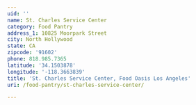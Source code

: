 ```yaml
---
uid: ''
name: St. Charles Service Center
category: Food Pantry
address_1: 10825 Moorpark Street
city: North Hollywood
state: CA
zipcode: '91602'
phone: 818.985.7365
latitude: '34.1503878'
longitude: '-118.3663839'
title: 'St. Charles Service Center, Food Oasis Los Angeles'
uri: /food-pantry/st-charles-service-center/

---
```

